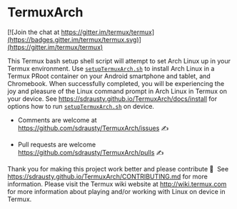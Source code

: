 TermuxArch
===============
[![Join the chat at https://gitter.im/termux/termux](https://badges.gitter.im/termux/termux.svg)](https://gitter.im/termux/termux)

This Termux bash setup shell script will attempt to set Arch Linux up in your Termux environment.  Use [`setupTermuxArch.sh`](setupTermuxArch.sh) to install Arch Linux in a Termux PRoot container on your Android smartphone and tablet, and Chromebook.  When successfully completed, you will be experiencing the joy and pleasure of the Linux command prompt in Arch Linux in Termux on your device.  See https://sdrausty.github.io/TermuxArch/docs/install for options how to run [`setupTermuxArch.sh`](setupTermuxArch.sh) on device.

* Comments are welcome at https://github.com/sdrausty/TermuxArch/issues ✍ 

* Pull requests are welcome https://github.com/sdrausty/TermuxArch/pulls ✍ 

Thank you for making this project work better and please contribute 🔆  See https://sdrausty.github.io/TermuxArch/CONTRIBUTING.md for more information.  Please visit the Termux wiki website at http://wiki.termux.com for more information about playing and/or working with Linux on device in Termux.

